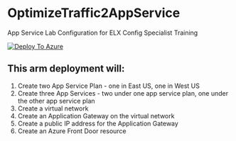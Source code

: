 # OptimizeTraffic2AppService
App Service Lab Configuration for ELX Config Specialist Training

[![Deploy To Azure](https://aka.ms/deploytoazurebutton)](https://portal.azure.com/#create/Microsoft.Template/uri/https%3A%2F%2Fraw.githubusercontent.com%2Famymcel%2FAppService.Config.Specialist.OptimizeTraffic%2Fmain%2Fazuredeploy.json)

## This arm deployment will:

1. Create two App Service Plan - one in East US, one in West US
2. Create three App Services - two under one app service plan, one under the other app service plan
3. Create a virtual network
4. Create an Application Gateway on the virtual network
5. Create a public IP address for the Application Gateway
6. Create an Azure Front Door resource

